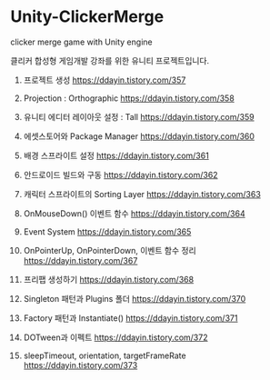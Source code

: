 # Unity-ClickerMerge
clicker merge game with Unity engine

클리커 합성형 게임개발 강좌를 위한 유니티 프로젝트입니다.

1. 프로젝트 생성
https://ddayin.tistory.com/357

2. Projection : Orthographic
https://ddayin.tistory.com/358

3. 유니티 에디터 레이아웃 설정 : Tall
https://ddayin.tistory.com/359

4. 에셋스토어와 Package Manager
https://ddayin.tistory.com/360

5. 배경 스프라이트 설정
https://ddayin.tistory.com/361

6. 안드로이드 빌드와 구동
https://ddayin.tistory.com/362

7. 캐릭터 스프라이트의 Sorting Layer
https://ddayin.tistory.com/363

8. OnMouseDown() 이벤트 함수
https://ddayin.tistory.com/364

9. Event System
https://ddayin.tistory.com/365

10. OnPointerUp, OnPointerDown, 이벤트 함수 정리
https://ddayin.tistory.com/367

11. 프리팹 생성하기
https://ddayin.tistory.com/368

12. Singleton 패턴과 Plugins 폴더
https://ddayin.tistory.com/370

13. Factory 패턴과 Instantiate()
https://ddayin.tistory.com/371

14. DOTween과 이펙트
https://ddayin.tistory.com/372

15. sleepTimeout, orientation, targetFrameRate
https://ddayin.tistory.com/373
